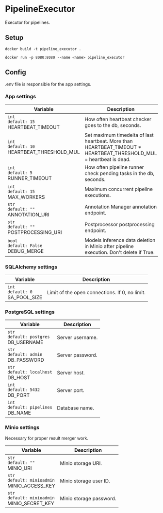 # PipelineExecutor

Executor for pipelines.

## Setup
`docker build -t pipeline_executor .`

`docker run -p 8080:8080 --name <name> pipeline_executor`

## Config
.env file is responsible for the app settings.
### App settings
| Variable | Description |
|---|---------------|
|`int` <br/> `default: 15` <br/> HEARTBEAT_TIMEOUT | How often heartbeat checker goes to the db, seconds. |
|`int` <br/> `default: 10` <br/> HEARTBEAT_THRESHOLD_MUL| Set maximum timedelta of last heartbeat. More than HEARTBEAT_TIMEOUT * HEARTBEAT_THRESHOLD_MUL = heartbeat is dead. |
|`int` <br/> `default: 5` <br/> RUNNER_TIMEOUT | How often pipeline runner check pending tasks in the db, seconds. |
|`int` <br/> `default: 15` <br/> MAX_WORKERS| Maximum concurrent pipeline executions. |
|`str` <br/> `default: ""` <br/> ANNOTATION_URI| Annotation Manager annotation endpoint. |
|`str` <br/> `default: ""` <br/> POSTPROCESSING_URI| Postprocessor postprocessing endpoint. |
|`bool` <br/> `default: False` <br/> DEBUG_MERGE| Models inference data deletion in Minio after pipeline execution. Don't delete if True. |

### SQLAlchemy settings
| Variable | Description |
|---|---------------|
|`int` <br/> `default: 0` <br/> SA_POOL_SIZE | Limit of the open connections. If 0, no limit. |

### PostgreSQL settings
| Variable | Description |
|---|---------------|
|`str` <br/> `default: postgres` <br/> DB_USERNAME| Server username. |
|`str` <br/> `default: admin` <br/> DB_PASSWORD| Server password. |
|`str` <br/> `default: localhost` <br/> DB_HOST| Server host. |
|`int` <br/> `default: 5432` <br/> DB_PORT| Server port. |
|`int` <br/> `default: pipelines` <br/> DB_NAME| Database name. |

### Minio settings
Necessary for proper result merger work.

| Variable | Description |
|---|---------------|
|`str` <br/> `default: ""` <br/> MINIO_URI| Minio storage URI. |
|`str` <br/> `default: minioadmin` <br/> MINIO_ACCESS_KEY| Minio storage user ID. |
|`str` <br/> `default: minioadmin` <br/> MINIO_SECRET_KEY| Minio storage password. |
